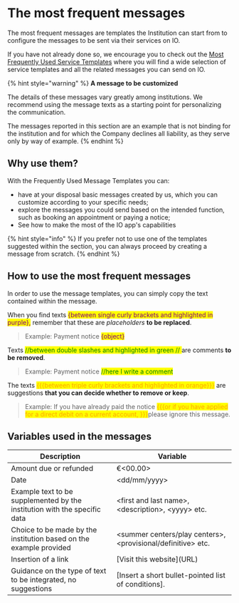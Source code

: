 # The most frequent messages

The most frequent messages are templates the Institution can start from to configure the messages to be sent via their services on IO.

If you have not already done so, we encourage you to check out the [Most Frequently Used Service Templates](../../catalog-of-services-and-models/the-most-frequent-service-models.md) where you will find a wide selection of service templates and all the related messages you can send on IO. 

{% hint style="warning" %} **A message to be customized**

The details of these messages vary greatly among institutions. We recommend using the message texts as a starting point for personalizing the communication. 

The messages reported in this section are an example that is not binding for the institution and for which the Company declines all liability, as they serve only by way of example. {% endhint %}

## Why use them? 

With the Frequently Used Message Templates you can:

* have at your disposal basic messages created by us, which you can customize according to your specific needs; 
* explore the messages you could send based on the intended function, such as booking an appointment or paying a notice;
* See how to make the most of the IO app's capabilities

{% hint style="info" %} If you prefer not to use one of the templates suggested within the section, you can always proceed by creating a message from scratch. {% endhint %}

## How to use the most frequent messages

In order to use the message templates, you can simply copy the text contained within the message.

When you find texts <mark style="color:purple;">{between single curly brackets and highlighted in purple},</mark> remember that these are _placeholders_ **to be replaced**.

> Example: Payment notice <mark style="color:purple;">{object}</mark> 

Texts <mark style="color:green;">//between double slashes and highlighted in green // </mark>are comments **to be removed**.

> Example: Payment notice <mark style="color:green;">//here I write a comment</mark>

The texts <mark style="color:orange;">{{{between triple curly brackets and highlighted in orange}}}</mark> are suggestions **that you can decide whether to remove or keep**.

> Example: If you have already paid the notice <mark style="color:orange;">{{{or if you have applied for a direct debit on a current account, }}}</mark>please ignore this message.

## Variables used in the messages

| Description| Variable|
|----------|----------|
| Amount due or refunded| €\<00.00>|
| Date| \<dd/mm/yyyy>|
| Example text to be supplemented by the institution with the specific data| \<first and last name>, \<description>, \<yyyy> etc.|
| Choice to be made by the institution based on the example provided| \<summer centers/play centers>, \<provisional/definitive> etc.|
| Insertion of a link| \[Visit this website](URL)|
| Guidance on the type of text to be integrated, no suggestions| [Insert a short bullet-pointed list of conditions].|

